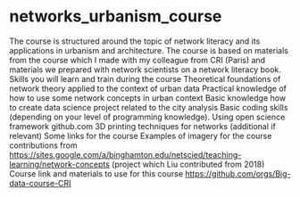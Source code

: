 # networks_urbanism_course
The course is structured around the topic of network literacy and its applications in urbanism and architecture. The course is based on materials from the course which I made with my colleague from CRI (Paris) and materials we prepared with network scientists on a network literacy book.       Skills you will learn and train during the course Theoretical foundations of network theory applied to the context of urban data Practical knowledge of how to use some network concepts in urban context  Basic knowledge how to create data science project related to the city analysis Basic coding skills (depending on your level of programming knowledge).  Using open science framework github.com  3D printing techniques for networks (additional if relevant)   Some links for the course  Examples of imagery for the course contributions from https://sites.google.com/a/binghamton.edu/netscied/teaching-learning/network-concepts (project which Liu contributed from 2018) Course link and materials to use for this course https://github.com/orgs/Big-data-course-CRI 
